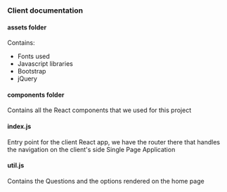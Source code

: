 ### Client documentation

#### assets folder

Contains: 
* Fonts used
* Javascript libraries
 * Bootstrap
 * jQuery

#### components folder

Contains all the React components that we used for this project

#### index.js

Entry point for the client React app, we have the router there that handles the navigation on the client's side Single Page Application

#### util.js

Contains the Questions and the options rendered on the home page